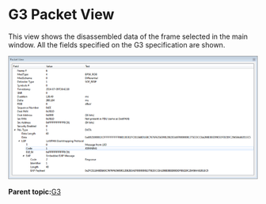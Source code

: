 # G3 Packet View

This view shows the disassembled data of the frame selected in the main window. All the fields specified on the G3 specification are shown.

![](GUID-50A7A6A3-7C03-4C92-B82C-8F81E01237F6-low.png "Packet View Window Showing a Data PDU Containing a LoWPAN Bootstrapping Protocol Message")

**Parent topic:**[G3](GUID-AEF828B2-7BEE-47DA-84FC-8959348255B2.md)

